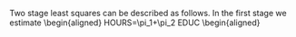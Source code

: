 Two stage least squares can be described as follows. In the first stage we estimate
\begin{aligned}
HOURS=\pi_1+\pi_2 EDUC
\begin{aligned}
